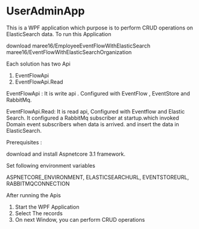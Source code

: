 # UserAdminApp
This is a WPF application which purpose is to perform CRUD operations on ElasticSearch data.
To run this Application 

download 
maree16/EmployeeEventFlowWithElasticSearch
maree16/EventFlowWithElasticSearchOrganization 

Each solution has two Api 
1) EventFlowApi 
2) EventFlowApi.Read 

EventFlowApi : It is write api . Configured with EventFlow , EventStore and RabbitMq.

EventFlowApi.Read: It is read api, Configured with Eventflow and Elastic Search. It configured a RabbitMq subscriber at startup.which invoked Domain event subscribers when data is arrived. and insert the data in ElasticSearch.

Prerequisites :

download and install Aspnetcore 3.1 framework.

Set following environment variables

ASPNETCORE_ENVIRONMENT, ELASTICSEARCHURL, EVENTSTOREURL, RABBITMQCONNECTION

After running the Apis
1) Start the WPF Application
2) Select The records 
3) On next Window, you can perform CRUD operations
